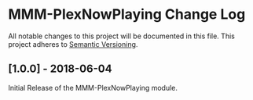 # MMM-PlexNowPlaying Change Log
All notable changes to this project will be documented in this file.
This project adheres to [Semantic Versioning](http://semver.org/).

## [1.0.0] - 2018-06-04

Initial Release of the MMM-PlexNowPlaying module.
